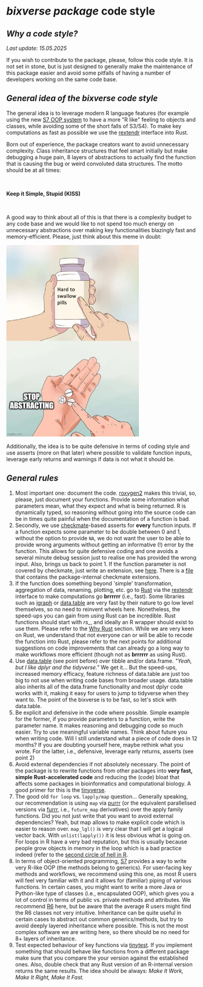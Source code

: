 # *bixverse package* code style

## *Why a code style?* 

*Last update: 15.05.2025* </br>

If you wish to contribute to the package, please, follow this code style. It is 
not set in stone, but is just designed to generally make the maintenance of this
package easier and avoid some pitfalls of having a number of developers working
on the same code base.

## *General idea of the bixverse code style*

The general idea is to leverage modern R language features (for example using 
the new [S7 OOP system](https://github.com/RConsortium/S7) to have a more "R 
like" feeling to objects and classes, while avoiding some of the short falls of 
S3/S4). To make key computations as fast as possible we use the [rextendr](https://github.com/extendr/rextendr)
interface into Rust. </br>

Born out of experience, the package creators want to avoid unnecessary 
complexity. Class inheritance structures that feel smart initially but make debugging
a huge pain, 8 layers of abstractions to actually find the function that is 
causing the bug or weird convoluted data structures. The motto should be at all
times:

</br>

**Keep it Simple, Stupid (KISS)**

</br>

A good way to think about all of this is that there is a complexity budget to 
any code base and we would like to not spend too much energy on unnecessary 
abstractions over making key functionalities blazingly fast and memory-efficient.
Please, just think about this meme in doubt:

<img src="/misc/pics/stop_abstracting.png" width="350" height="504" alt="stop abstracting">

Additionally, the idea is to be quite defensive in terms of coding style and use
asserts (more on that later) where possible to validate function inputs, leverage
early returns and warnings if data is not what it should be.

## *General rules*

1. Most important one: document the code. [roxygen2](https://roxygen2.r-lib.org) 
makes this trivial, so, please, just document your functions. Provide some 
information what parameters mean, what they expect and what is being returned.
R is dynamically typed, so reasoning without going into the source code can be
in times quite painful when the documentation of a function is bad.
2. Secondly, we use [checkmate](https://mllg.github.io/checkmate/)-based asserts
for **every** function inputs. If a function expects some parameter to be double
between 0 and 1, without the option to provide `NA`, we do not want the user to 
be able to provide wrong arguments without getting an informative (!) error by
the function. This allows for quite defensive coding and one avoids a several 
minute debug session just to realise one has provided the wrong input. Also,
brings us back to point 1. If the function parameter is not covered by checkmate,
just write an extension, see [here](https://mllg.github.io/checkmate/articles/checkmate.html#extending-checkmate).
There is a [file](/R/checkmate_extensions.R) that contains the package-internal
checkmate extensions.
3. If the function does something beyond 'simple' transformation, aggregation of
data, renaming, plotting, etc. go to [Rust](https://www.rust-lang.org) via the 
[rextendr](https://github.com/extendr/rextendr) interface to make computations 
go **brrrrrr** (i.e., fast). Some libraries such as [igraph](https://r.igraph.org)
or [data.table](https://github.com/Rdatatable/data.table) are very fast by their
nature to go low level themselves, so no need to reinvent wheels here. Nonetheless, 
the speed-ups you can gain from using Rust can be incredible. Rust functions should 
start with *rs_*, and ideally an R wrapper should exist to use them. Please refer
to the [Why Rust](/docs/why_rust.md) section. While we are very keen on Rust, we
understand that not everyone can or will be able to recode the function into Rust, 
please refer to the next points for additional suggestions on code improvements 
that can already go a long way to make workflows more efficient (though not as 
**brrrrrr** as using Rust).
4. Use [data.table](https://github.com/Rdatatable/data.table) (see point before)
over tibble and/or data.frame. *"Yeah, but I like dplyr and the tidyverse."* 
We get it... But the speed-ups, increased memory efficacy, feature richness of
data.table are just too big to not use when writing code bases from broader usage.
data.table also inherits all of the data.frame functionality and most dplyr code
works with it, making it easy for users to jump to tidyverse when they want to.
The point of the bixverse is to be fast, so let's stick with data.table.
5. Be explicit and defensive in the code where possible. Simple example for the
former, if you provide parameters to a function, write the parameter name. It 
makes reasoning and debugging code so much easier. Try to use meaningful variable
names. Think about future you when writing code. Will I still understand what a 
piece of code does in 12 months? If you are doubting yourself here, maybe rethink
what you wrote. For the latter, i.e., defensive, leverage early returns, asserts
(see point 2)
6. Avoid external dependencies if not absolutely necessary. The point of the 
package is to rewrite functions from other packages into
**very fast, simple Rust-accelerated code** and reducing the (code) bloat that
affects some packages  in bioinformatics and computational biology. A good 
primer for this is the [tinyverse](https://www.tinyverse.org).
7. The good old `for loop` vs. `lapply/map` question... Generally speaking, our
recommendation is using `map` via [purrr](https://purrr.tidyverse.org) (or the 
equivalent parallelised versions via [furrr](https://furrr.futureverse.org), i.e., 
`future_map` derivatives) over the apply family functions. Did you not just write 
that you want to avoid external dependencies? Yeah, but map allows to make 
explicit code which is easier to reason over. `map_lgl()` is very clear that I 
will get a logical vector back. With `unlist(lapply())` it is less
obvious what is going on. For loops in R have a very bad reputation, but this is 
usually because people grow objects in memory in the loop which is a bad 
practice indeed (refer to the [second circle of hell in R](https://www.burns-stat.com/pages/Tutor/R_inferno.pdf).
8. In terms of object-oriented programming, [S7](https://github.com/RConsortium/S7)
provides a way to write very R-like OOP (the methods belong to generics). For 
user-facing key methods and workflows, we recommend using this one, as most R
users will feel very familiar with it and it allows for (familiar) piping of various 
functions. In certain cases, you might want to write a more Java or Python-like 
type of classes (i.e., encapsulated OOP), which gives you a lot of control in
terms of public vs. private methods and attributes. We recommend 
[R6](https://r6.r-lib.org/articles/Introduction.html) here, but be aware that 
the average R users might find the R6 classes not very intuitive. Inheritance 
can be quite useful in certain cases to abstract out common generics/methods, 
but try to avoid deeply layered inheritance where possible. This is not the most
complex software we are writing here, so there should be no need for 8+ layers 
of inheritance.
9. Test expected behaviour of key functions via [tinytest](https://github.com/markvanderloo/tinytest).
If you implement something that should behave like functions from a different 
package make sure that you compare the your version against the established 
ones. Also, double check that any Rust version of an R-internal version returns
the same results. The idea should be always: 
*Make It Work, Make It Right, Make It Fast.*

